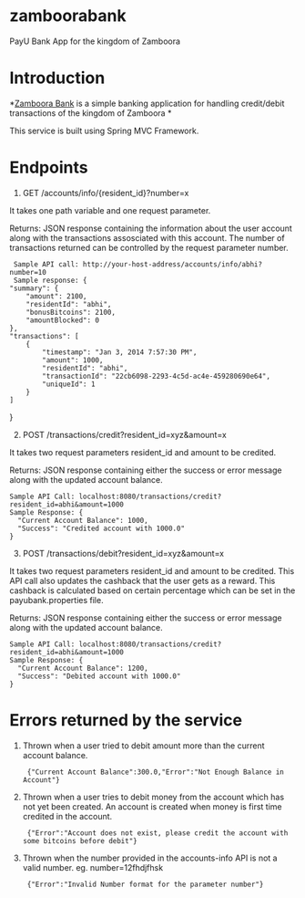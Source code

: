 zamboorabank
============

PayU Bank App for the kingdom of Zamboora

Introduction
============

*[Zamboora Bank](https://github.com/abhimanyugupta07/zamboorabank) is a simple banking application for handling credit/debit transactions of the kingdom of Zamboora *

This service is built using Spring MVC Framework.

Endpoints
=========

1. GET /accounts/info/{resident_id}?number=x

It takes one path variable and one request parameter.  

Returns: JSON response containing the information about the user account along with the transactions assosciated with this account. The number of transactions returned can be controlled by the request parameter number.

	 Sample API call: http://your-host-address/accounts/info/abhi?number=10
	 Sample response: {
    "summary": {
        "amount": 2100,
        "residentId": "abhi",
        "bonusBitcoins": 2100,
        "amountBlocked": 0
    },
    "transactions": [
        {
            "timestamp": "Jan 3, 2014 7:57:30 PM",
            "amount": 1000,
            "residentId": "abhi",
            "transactionId": "22cb6098-2293-4c5d-ac4e-459280690e64",
            "uniqueId": 1
        }
    ]
  } 

2. POST /transactions/credit?resident_id=xyz&amount=x

It takes two request parameters resident_id and amount to be credited.

Returns: JSON response containing either the success or error message along with the updated account balance.

    Sample API Call: localhost:8080/transactions/credit?resident_id=abhi&amount=1000
    Sample Response: {
      "Current Account Balance": 1000,
      "Success": "Credited account with 1000.0"
    }

3. POST /transactions/debit?resident_id=xyz&amount=x

It takes two request parameters resident_id and amount to be credited. This API call also updates the cashback that the user gets as a reward. This cashback is calculated based on certain percentage which can be set in the payubank.properties file.

Returns: JSON response containing either the success or error message along with the updated account balance.

    Sample API Call: localhost:8080/transactions/credit?resident_id=abhi&amount=1000
    Sample Response: {
      "Current Account Balance": 1200,
      "Success": "Debited account with 1000.0"
    }
  
Errors returned by the service
==============================

1. Thrown when a user tried to debit amount more than the current account balance.
	
		{"Current Account Balance":300.0,"Error":"Not Enough Balance in Account"}

2. Thrown when a user tries to debit money from the account which has not yet been created. An account is created when       money is first time credited in the account.

		{"Error":"Account does not exist, please credit the account with some bitcoins before debit"}

3. Thrown when the number provided in the accounts-info API is not a valid number. eg. number=12fhdjfhsk

		{"Error":"Invalid Number format for the parameter number"}

